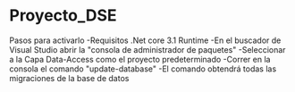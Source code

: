 # Proyecto_DSE
Pasos para activarlo
-Requisitos .Net core 3.1 Runtime
-En el buscador de Visual Studio abrir la "consola de administrador de paquetes"
-Seleccionar a la Capa Data-Access como el proyecto predeterminado
-Correr en la consola el comando "update-database"
-El comando obtendrá todas las migraciones de la base de datos